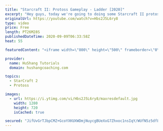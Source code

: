 ```yaml
---
title: "Starcraft II: Protoss Gameplay - Ladder [2020]"
excerpt: "Hey guys, today we're going to doing some Starcraft II protoss ladder gameplay. The starcraft 2 protoss gameplay is in the 4400MMR range as I level up a new main account. Hope you enjoy!  Starcraft II: Protoss Gameplay - Ladder [2020] #StarCraftII #Protoss #Gameplay   Coaching --------------------------------------------------------------------------"
originalUrl: https://youtube.com/watch?v=Hbs2J5L6ry8
type: video
price: Free
length: PT26M28S
publishedDateTime: 2020-09-09T06:33:58Z
heat: 55

featuredContent: "<iframe width=\"800\" height=\"500\" frameborder=\"0\" src=\"https://www.youtube.com/embed/Hbs2J5L6ry8\" allow=\"accelerometer; autoplay; encrypted-media; gyroscope; picture-in-picture\" allowfullscreen></iframe>"

provider:
  name: HuShang Tutorials
  domain: hushangcoaching.com

topics:
  - StarCraft 2
  - Protoss

images:
  - url: https://i.ytimg.com/vi/Hbs2J5L6ry8/maxresdefault.jpg
    width: 1280
    height: 720
    isCached: true

secured: "JifUvGrTJbpCMZ+GcoYXKUXWDmjNuycgBUeXxG7Zhxoc1nsIqY/WUfN5z5dfLLjAqIOamB6qjqO6McJ2Vc1IXy1rIJjNtyZekxYir3HiKhnp0bQFcb85yB16rwwAyYfqar5S1sQj5FWuR15jBhZKg3HserH7wWWSQkwuAUlVTGfi5tec04K0TegH8FLsX+WnXX1lpoe+iJJiWwZ8ZKHQFtBQINhBKQqLiZK6n9hwx3Q1BhsfQrxgbie4x+OfexGXj+3DF4de8L4UDYkYJsYQ2lF+LRQH0Jb4Poamkf20eqxMO7QDQzIsZ91ZJ4u8ohz92MyyFNJqreqklKhIvejRy5OKthUdrCNrFXfHLyqTAfnc/1YnkdLXJz9ndoeKF32hDPPFGfIxeeMJ9HJQdPgzxq+oLWr2dSml686mp9q/1As=;vRhpVHp9eUjN0WJrD23hTg=="
---
```


